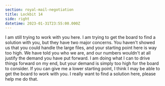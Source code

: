 ```yaml
---
section: royal-mail-negotiation
title: Lockbit 14
side: right
datetime: 2023-01-31T23:55:00.000Z
---
```

I am still trying to work with you here. I am trying to get the board to find a solution with you, but they have two major concerns. You haven't showed us that you could handle the large files, and your starting point here is way too high. We have told you who we are, and our numbers wouldn't at all justify the demand you have put forward. I am doing what I can to drive things forward on my end, but your demand is simply too high for the board to consider. If you can give me a lower starting point, I think I may be able to get the board to work with you. I really want to find a solution here, please help me do that.
